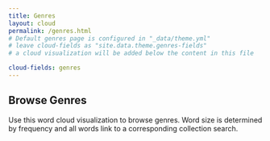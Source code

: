 ```yaml
---
title: Genres
layout: cloud
permalink: /genres.html
# Default genres page is configured in "_data/theme.yml"
# leave cloud-fields as "site.data.theme.genres-fields"
# a cloud visualization will be added below the content in this file

cloud-fields: genres
---
```


## Browse Genres

Use this word cloud visualization to browse genres.
Word size is determined by frequency and all words link to a corresponding collection search.
